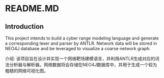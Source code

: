 # README.MD



## Introduction

  This project intends to build a cyber range modeling language and generate a corresponding lexer and parser by ANTLR.
  Network data will be stored in NEO4J database and be leveraged to visualize a coarse network graph.

  介绍: 该项目旨在设计并实现一个网络靶场建模语言，并利用ANTLR生成对应的词法分析器与解析器。网络数据将会存储在NEO4J数据库中，并用于生成一个较为粗糙的网络可视化图。

  
